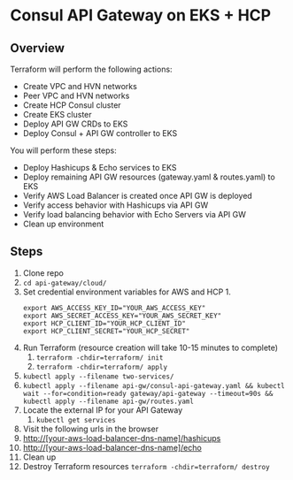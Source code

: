 # Consul API Gateway on EKS + HCP

## Overview

Terraform will perform the following actions:
- Create VPC and HVN networks
- Peer VPC and HVN networks
- Create HCP Consul cluster
- Create EKS cluster
- Deploy API GW CRDs to EKS
- Deploy Consul + API GW controller to EKS

You will perform these steps:
- Deploy Hashicups & Echo services to EKS
- Deploy remaining API GW resources (gateway.yaml & routes.yaml) to EKS
- Verify AWS Load Balancer is created once API GW is deployed
- Verify access behavior with Hashicups via API GW
- Verify load balancing behavior with Echo Servers via API GW
- Clean up environment

## Steps

1. Clone repo
2. `cd api-gateway/cloud/`
3. Set credential environment variables for AWS and HCP
    1. 
    ```shell
    export AWS_ACCESS_KEY_ID="YOUR_AWS_ACCESS_KEY"
    export AWS_SECRET_ACCESS_KEY="YOUR_AWS_SECRET_KEY"
    export HCP_CLIENT_ID="YOUR_HCP_CLIENT_ID"
    export HCP_CLIENT_SECRET="YOUR_HCP_SECRET"
    ```
4. Run Terraform (resource creation will take 10-15 minutes to complete)
    1. `terraform -chdir=terraform/ init`
    2. `terraform -chdir=terraform/ apply`
5. `kubectl apply --filename two-services/`
6. `kubectl apply --filename api-gw/consul-api-gateway.yaml && kubectl wait --for=condition=ready gateway/api-gateway --timeout=90s && kubectl apply --filename api-gw/routes.yaml` 
7. Locate the external IP for your API Gateway
   1. `kubectl get services`
8.  Visit the following urls in the browser
   1.  [http://[your-aws-load-balancer-dns-name]/hashicups](http://[your-aws-load-balancer-dns-name]/hashicups)
   2.  [http://[your-aws-load-balancer-dns-name]/echo](http://[your-aws-load-balancer-dns-name]/echo)
9.  Clean up
   1. Destroy Terraform resources
    `terraform -chdir=terraform/ destroy`